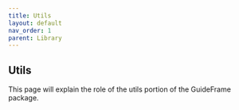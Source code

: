 ```yaml
---
title: Utils
layout: default
nav_order: 1
parent: Library
---
```


## Utils
This page will explain the role of the utils portion of the GuideFrame package.